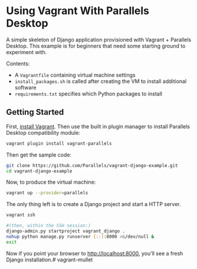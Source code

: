 # Using Vagrant With Parallels Desktop #

A simple skeleton of Django application provisioned with Vagrant + Parallels Desktop. This example is for beginners that need some starting ground to experiment with.

Contents:

* A ```Vagrantfile``` containing virtual machine settings
* ```install_packages.sh``` is called after creating the VM to install additional software
* ```requirements.txt``` specifies which Python packages to install


## Getting Started ##

First, [install Vagrant](http://www.vagrantup.com/downloads.html). Then use the built in plugin manager to install Parallels Desktop compatibility module:

```bash
vagrant plugin install vagrant-parallels
```

Then get the sample code: 

```bash
git clone https://github.com/Parallels/vagrant-django-example.git
cd vagrant-django-example
```

Now, to produce the virtual machine:

```bash
vagrant up --provider=parallels
```

The only thing left is to create a Django project and start a HTTP server.

```bash
vagrant ssh

#(then, within the SSH session:)
django-admin.py startproject vagrant_django .
nohup python manage.py runserver [::]:8000 >&/dev/null &
exit
```

Now if you point your browser to [http://localhost:8000](http://localhost:8000), you'll see a fresh Django installation.# vagrant-mullet
